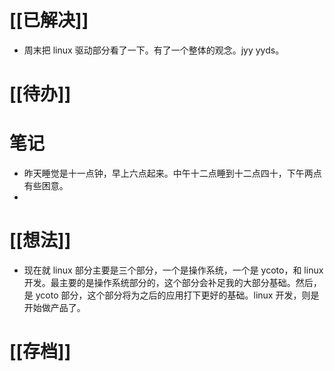 # [[已解决]]
- 周末把 linux 驱动部分看了一下。有了一个整体的观念。jyy yyds。

# [[待办]]

# 笔记
- 昨天睡觉是十一点钟，早上六点起来。中午十二点睡到十二点四十，下午两点有些困意。
- 

# [[想法]]
- 现在就 linux 部分主要是三个部分，一个是操作系统，一个是 ycoto，和 linux 开发。最主要的是操作系统部分的，这个部分会补足我的大部分基础。然后，是 ycoto 部分，这个部分将为之后的应用打下更好的基础。linux 开发，则是开始做产品了。
# [[存档]]